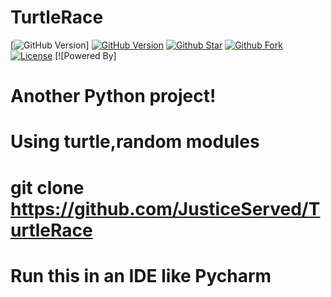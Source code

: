# TurtleRace
[![GitHub Version](https://img.shields.io/github/release/JusticeServed/TurtleRace.svg?style=for-the-badge)]
[![GitHub Version](https://img.shields.io/github/release/JusticeServed/TurtleRace.svg?style=for-the-badge)](https://github.com/JusticeServed/TurtleRace) [![Github Star](https://img.shields.io/github/release/JusticeServed/TurtleRace.svg?style=for-the-badge)](https://github.com/JusticeServed/TurtleRace) [![Github Fork](https://img.shields.io/github/forks/JusticeServed/TurtleRace.svg?style=for-the-badge)](https://github.com/JusticeServed/TurtleRace) [![License](https://img.shields.io/github/stars/JusticeServed/TurtleRace.svg?style=for-the-badge)](https://github.com/JusticeServed/TurtleRace) [![Powered By]
# Another Python project!
# Using turtle,random modules
# git clone https://github.com/JusticeServed/TurtleRace
# Run this in an IDE like Pycharm

